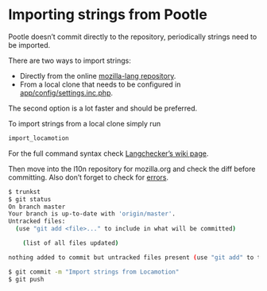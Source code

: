 # Importing strings from Pootle

Pootle doesn’t commit directly to the repository, periodically strings need to be imported.

There are two ways to import strings:
* Directly from the online [mozilla-lang repository].
* From a local clone that needs to be configured in [app/config/settings.inc.php](app/config/settings.inc.php.ini).

The second option is a lot faster and should be preferred.

To import strings from a local clone simply run
```bash
import_locamotion
```

For the full command syntax check [Langchecker’s wiki page].

Then move into the l10n repository for mozilla.org and check the diff before committing. Also don’t forget to check for [errors].
```bash
$ trunkst
$ git status
On branch master
Your branch is up-to-date with 'origin/master'.
Untracked files:
  (use "git add <file>..." to include in what will be committed)

	(list of all files updated)

nothing added to commit but untracked files present (use "git add" to track)

$ git commit -m "Import strings from Locamotion"
$ git push
```

[errors]: https://l10n.mozilla-community.org/langchecker/?action=errors
[mozilla-lang repository]: https://github.com/translate/mozilla-lang
[Langchecker’s wiki page]: https://github.com/mozilla-l10n/langchecker/wiki/CLI-scripts-syntax#import_locamotion
